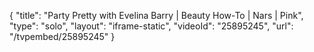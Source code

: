 {
    "title": "Party Pretty with Evelina Barry | Beauty How-To | Nars | Pink",
    "type": "solo",
    "layout": "iframe-static",
    "videoId": "25895245",
    "url": "\/tvpembed\/25895245"
}